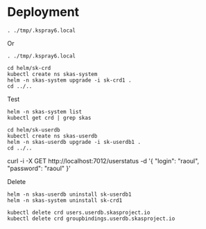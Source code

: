 

# Deployment

```
. ./tmp/.kspray6.local
```

Or 

```
. ./tmp/.kspray6.local
```

```
cd helm/sk-crd
kubectl create ns skas-system
helm -n skas-system upgrade -i sk-crd1 .
cd ../..
```

Test
```
helm -n skas-system list
kubectl get crd | grep skas
```

```
cd helm/sk-userdb
kubectl create ns skas-userdb
helm -n skas-userdb upgrade -i sk-userdb1 .
cd ../..
```

curl -i -X GET http://localhost:7012/userstatus -d '{ "login": "raoul", "password": "raoul" }'


Delete

```
helm -n skas-userdb uninstall sk-userdb1
helm -n skas-system uninstall sk-crd1

kubectl delete crd users.userdb.skasproject.io  
kubectl delete crd groupbindings.userdb.skasproject.io  

```



